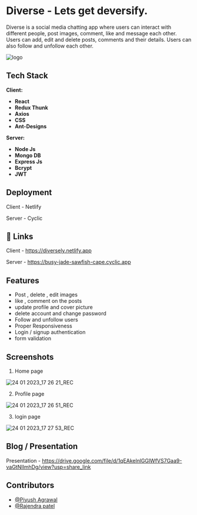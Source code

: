 # Diverse - Lets get deversify.

Diverse is a social media chatting app where users can interact with different people, post images, comment, like and message each other. Users can add, edit and delete posts, comments and their details. Users can also follow and unfollow each other.

![logo](https://user-images.githubusercontent.com/100460788/214284152-e74df401-40d9-414c-84f9-a20903bd8044.png)

## Tech Stack

**Client:** 

- **React**
- **Redux Thunk**
- **Axios**
- **CSS**
- **Ant-Designs**

**Server:**

- **Node Js**
- **Mongo DB**
- **Express Js**
- **Bcrypt**
- **JWT**

## Deployment

Client - Netlify

Server - Cyclic

## 🔗 Links
Client - https://diversely.netlify.app

Server - https://busy-jade-sawfish-cape.cyclic.app

## Features

- Post , delete , edit images
- like , comment on the posts
- update profile and cover picture
- delete account and change password 
- Follow and unfollow users
- Proper Responsiveness
- Login / signup authentication
- form validation

## Screenshots

1. Home page

![24 01 2023_17 26 21_REC](https://user-images.githubusercontent.com/100460788/214285675-6ce465cf-64e6-491f-961a-ee6ac3b776c0.png)

2. Profile page

![24 01 2023_17 26 51_REC](https://user-images.githubusercontent.com/100460788/214285664-e3aa11eb-b577-4337-ba2c-2f870ca5b0a8.png)

3. login page

![24 01 2023_17 27 53_REC](https://user-images.githubusercontent.com/100460788/214285944-c8a06b5e-55f3-4b57-a6ea-9200ac5ba25f.png)

## Blog / Presentation

Presentation - https://drive.google.com/file/d/1qEAkelnlGGlWfVS7Gaa9-vaGtNlImhDg/view?usp=share_link

## Contributors

- [@Piyush Agrawal](https://github.com/piyush-agrawal6)
- [@Rajendra patel](https://github.com/centauricoder01)

